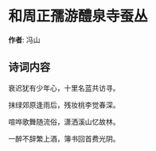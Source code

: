 # 和周正孺游醴泉寺蚕丛

**作者**: 冯山

## 诗词内容

衰迟犹有少年心，十里名蓝共访寻。

抹绿郊原逢雨后，残妆桃李觉春深。

喧哗歌舞随流俗，潇洒溪山忆故林。

一醉不辞繁上酒，簿书回首费光阴。

